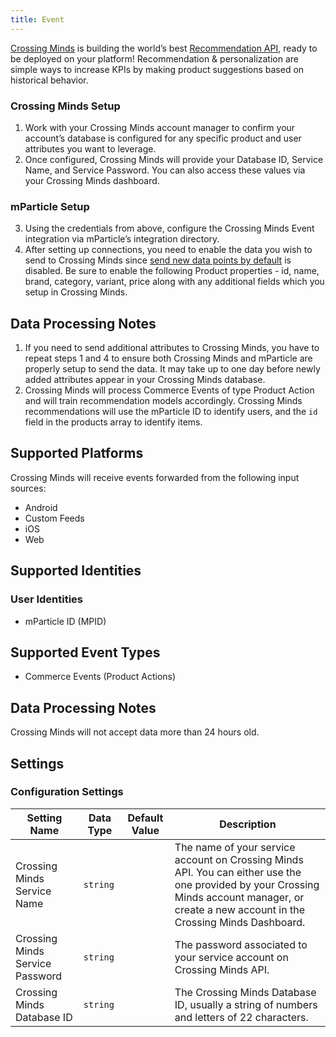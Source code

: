 ```yaml
---
title: Event
---
```


[Crossing Minds](https://crossingminds.com/?utm_source=mparticle) is building the world’s best [Recommendation API](https://crossingminds.com/products/recommendation-api?utm_source=mparticle), ready to be deployed on your platform! Recommendation & personalization are simple ways to increase KPIs by making product suggestions based on historical behavior.

### Crossing Minds Setup

1. Work with your Crossing Minds account manager to confirm your account’s database is configured for any specific product and user attributes you want to leverage.   
2. Once configured, Crossing Minds will provide your Database ID, Service Name, and Service Password. You can also access these values via your Crossing Minds dashboard.

### mParticle Setup

3. Using the credentials from above, configure the Crossing Minds Event integration via mParticle’s integration directory.
4. After setting up connections, you need to enable the data you wish to send to Crossing Minds since [send new data points by default](/guides/platform-guide/data-filter/#new-data-points) is disabled. Be sure to enable the following Product properties - id, name, brand, category, variant, price along with any additional fields which you setup in Crossing Minds.

## Data Processing Notes

1.  If you need to send additional attributes to Crossing Minds, you have to repeat steps 1 and 4 to ensure both Crossing Minds and mParticle are properly setup to send the data.  It may take up to one day before newly added attributes appear in your Crossing Minds database.
2.  Crossing Minds will process Commerce Events of type Product Action and will train recommendation models accordingly. Crossing Minds recommendations will use the mParticle ID to identify users, and the `id` field in the products array to identify items.

## Supported Platforms

Crossing Minds will receive events forwarded from the following input sources:

* Android
* Custom Feeds
* iOS
* Web

## Supported Identities

### User Identities

* mParticle ID (MPID)

## Supported Event Types

* Commerce Events (Product Actions)

## Data Processing Notes

Crossing Minds will not accept data more than 24 hours old.

## Settings

### Configuration Settings

Setting Name | Data Type | Default Value | Description 
|---|---|---|---
| Crossing Minds Service Name | `string` | <unset> | The name of your service account on Crossing Minds API. You can either use the one provided by your Crossing Minds account manager, or create a new account in the Crossing Minds Dashboard.
| Crossing Minds Service Password | `string` | <unset> | The password associated to your service account on Crossing Minds API.
| Crossing Minds Database ID | `string` | <unset> | The Crossing Minds Database ID, usually a string of numbers and letters of 22 characters.
